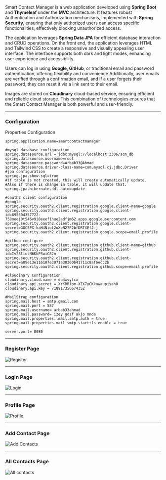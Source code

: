 Smart Contact Manager is a web application developed using **Spring Boot** and **Thymeleaf** under the **MVC** architecture. It features robust Authentication and Authorization mechanisms, implemented with **Spring Security**, ensuring that only authorized users can access specific functionalities, effectively blocking unauthorized access.

The application leverages **Spring Data JPA** for efficient database interaction and CRUD operations. On the front end, the application leverages HTML and Tailwind CSS to create a responsive and visually appealing user interface. The interface supports both dark and light modes, enhancing user experience and accessibility.

Users can log in using **Google, GitHub**, or traditional email and password authentication, offering flexibility and convenience.Additionally, user emails are verified through a confirmation email, and if a user forgets their password, they can reset it via a link sent to their email. 

Images are stored on **Cloudinary** cloud-based service, ensuring efficient and reliable cloud storage.
This combination of technologies ensures that the Smart Contact Manager is both powerful and user-friendly.

---

### Configuration
  Properties Configuration
   ```properties
spring.application.name=smartcontactmanager

#mysql database configuration
spring.datasource.url = jdbc:mysql://localhost:3306/scm_db
spring.datasource.username=root
spring.datasource.password=Arbab33@Ahmad
spring.datasource.driver-class-name=com.mysql.cj.jdbc.Driver
#jpa configuration
spring.jpa.show-sql=true
#if table is not created, this will create automatically update.
#Also if there is change in table, it will update that.
spring.jpa.hibernate.ddl-auto=update

#oauth2 client configuration
#google
spring.security.oauth2.client.registration.google.client-name=google
spring.security.oauth2.client.registration.google.client-id=695504357722-758oeej0t546v9i8eeef1hue2adfjm62.apps.googleusercontent.com
spring.security.oauth2.client.registration.google.client-secret=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
spring.security.oauth2.client.registration.google.scope=email,profile

#github configure
spring.security.oauth2.client.registration.github.client-name=github
spring.security.oauth2.client.registration.github.client-id=Iv23liusN6KbPSwiC82n
spring.security.oauth2.client.registration.github.client-secret=a09e13e116107e3071a30360b41711c8af6ecc2b
spring.security.oauth2.client.registration.github.scope=email,profile

#Cloudinary Configuration
cloudinary.cloud.name = du4xvylcx
cloudinary.api.secret = XrKBR1om-XZX7yCKkuwaupjsah0
cloudinary.api.key = 718917356674352

#MailStrap configuration
spring.mail.host = smtp.gmail.com
spring.mail.port = 587
spring.mail.username= arbab33ahmad
spring.mail.password= izey gdzf akjo mnda
spring.mail.properties..mail.smtp.auth = true
spring.mail.properties.mail.smtp.starttls.enable = true

server.port= 8080
```
---

### Register Page
![Register](https://github.com/user-attachments/assets/7e1e99bf-8fb4-4067-b9c6-1a973e54ffa2)

---

### Login Page
![Login](https://github.com/user-attachments/assets/13848de2-8358-4335-a4ce-0a1f8baf79f0)

---

### Profile Page
![Profile](https://github.com/user-attachments/assets/0d75994e-bb79-4193-94b5-299556a6b062)

---

### Add Contact Page
![Add Contacts](https://github.com/user-attachments/assets/3e8e8c5d-c432-49e4-b391-90471c8078ac)

---

### All Contacts Page
![All contacts](https://github.com/user-attachments/assets/a8a4d3b1-24ff-4622-bf31-b54b1afbabc6)


